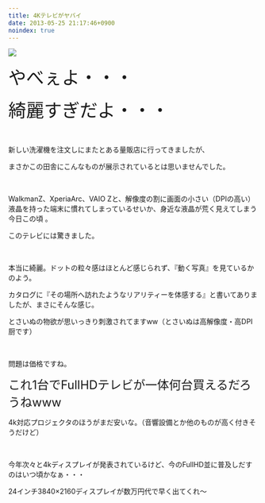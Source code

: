 ```yaml
---
title: 4Kテレビがヤバイ
date: 2013-05-25 21:17:46+0900
noindex: true
---
```

<p><img src="https://lh6.googleusercontent.com/-oWbNPq85Dow/UaClSbksYJI/AAAAAAAACKQ/UPGpFnzb4rg/s640/IMG_20130525_144831.jpg" /></p>
<p><span style="font-size:36px;">やべぇよ・・・</span></p>
<p><span style="font-size:36px;">綺麗すぎだよ・・・</span></p>
<p>&nbsp;</p>
<p>新しい洗濯機を注文しにまたとある量販店に行ってきましたが、</p>
<p>まさかこの田舎にこんなものが展示されているとは思いませんでした。</p>
<p>&nbsp;</p>
<p>WalkmanZ、XperiaArc、VAIO Zと、解像度の割に画面の小さい（DPIの高い）液晶を持った端末に慣れてしまっているせいか、身近な液晶が荒く見えてしまう今日この頃
。</p>
<p>このテレビには驚きました。</p>
<p>&nbsp;</p>
<p>本当に綺麗。ドットの粒々感はほとんど感じられず、『動く写真』を見ているかのよう。</p>
<p>カタログに『その場所へ訪れたようなリアリティーを体感する』と書いてありましたが、まさにそんな感じ。</p>
<p>とさいぬの物欲が思いっきり刺激されてますww（とさいぬは高解像度・高DPI厨です）</p>
<p>&nbsp;</p>
<p>問題は価格ですね。</p>
<p><span style="font-size:24px;">これ1台でFullHDテレビが一体何台買えるだろうねwww</span></p>
<p>4k対応プロジェクタのほうがまだ安いな。（音響設備とか他のものが高く付きそうだけど）</p>
<p>&nbsp;</p>
<p>今年次々と4kディスプレイが発表されているけど、今のFullHD並に普及しだすのはいつ頃かなぁ・・・</p>
<p>24インチ3840×2160ディスプレイが数万円代で早く出てくれ〜</p>
